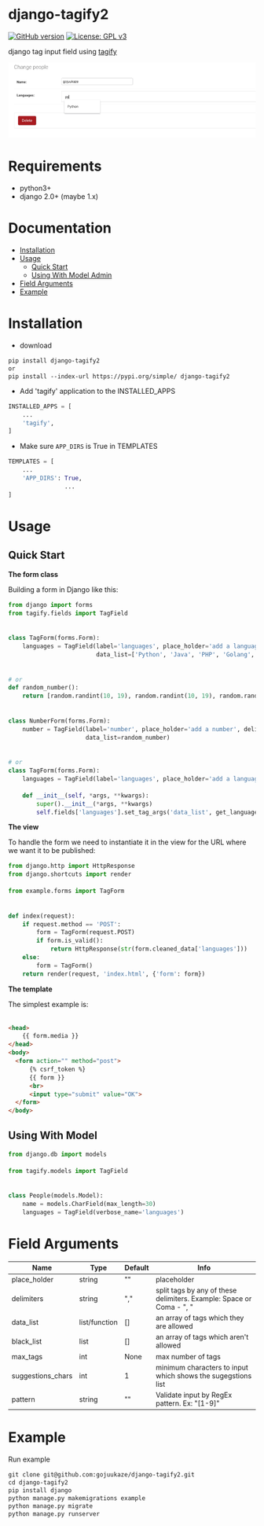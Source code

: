 # django-tagify2

[![GitHub version](https://img.shields.io/badge/version-1.0.4-blue.svg)](https://pypi.org/project/django-tagify2/)
[![License: GPL v3](https://img.shields.io/badge/License-GPL%20V3-blue.svg)](https://github.com/gojuukaze/django-tagify2/blob/master/LICENSE)

django tag input field using [tagify](https://github.com/yairEO/tagify)

![alt tag](demo2.gif)



# Requirements

* python3+
* django 2.0+ (maybe 1.x)

# Documentation

+ [Installation](#installation)
+ [Usage](#usage)
    - [Quick Start](#quick-start)
    - [Using With Model Admin](#using-with-model)
+ [Field Arguments](#field-arguments)
+ [Example](#example)

# Installation

* download

```shell
pip install django-tagify2
or
pip install --index-url https://pypi.org/simple/ django-tagify2 
```

* Add 'tagify' application to the INSTALLED_APPS

```python
INSTALLED_APPS = [
    ...
    'tagify',
]
```

* Make sure `APP_DIRS` is True in TEMPLATES

```python
TEMPLATES = [
    ...
    'APP_DIRS': True,
                ...
]
```

# Usage

## Quick Start

**The form class**

Building a form in Django like this:

```python
from django import forms
from tagify.fields import TagField


class TagForm(forms.Form):
    languages = TagField(label='languages', place_holder='add a language', delimiters=' ',
                         data_list=['Python', 'Java', 'PHP', 'Golang', 'JavaScript'], initial='Python Golang')


# or 
def random_number():
    return [random.randint(10, 19), random.randint(10, 19), random.randint(10, 19), random.randint(10, 19), ]


class NumberForm(forms.Form):
    number = TagField(label='number', place_holder='add a number', delimiters=' ',
                      data_list=random_number)


# or 
class TagForm(forms.Form):
    languages = TagField(label='languages', place_holder='add a language', delimiters=' ', )

    def __init__(self, *args, **kwargs):
        super().__init__(*args, **kwargs)
        self.fields['languages'].set_tag_args('data_list', get_languages())


```

**The view**

To handle the form we need to instantiate it in the view for the URL where we want it to be published:

```python
from django.http import HttpResponse
from django.shortcuts import render

from example.forms import TagForm


def index(request):
    if request.method == 'POST':
        form = TagForm(request.POST)
        if form.is_valid():
            return HttpResponse(str(form.cleaned_data['languages']))
    else:
        form = TagForm()
    return render(request, 'index.html', {'form': form})


```

**The template**

The simplest example is:

```html

<head>
    {{ form.media }}
</head>
<body>
  <form action="" method="post">
      {% csrf_token %}
      {{ form }}
      <br>
      <input type="submit" value="OK">
  </form>
</body>

```

## Using With Model


```python
from django.db import models

from tagify.models import TagField


class People(models.Model):
    name = models.CharField(max_length=30)
    languages = TagField(verbose_name='languages')

```


# Field Arguments

Name                | Type          | Default     | Info
------------------- |---------------| ----------- | --------------------------------------------------------------------------
place_holder        | string        | ""          | placeholder
delimiters          | string        | ","         | split tags by any of these delimiters. Example: Space or Coma - ", "
data_list           | list/function | []          | an array of tags which they are allowed
black_list          | list          | []          | an array of tags which aren't allowed
max_tags            | int           | None        | max number of tags
suggestions_chars   | int           | 1           | minimum characters to input which shows the sugegstions list
pattern             | string        | ""          | Validate input by RegEx pattern. Ex: "[1-9]"

# Example

Run example

```shell
git clone git@github.com:gojuukaze/django-tagify2.git  
cd django-tagify2
pip install django
python manage.py makemigrations example 
python manage.py migrate   
python manage.py runserver 
```
